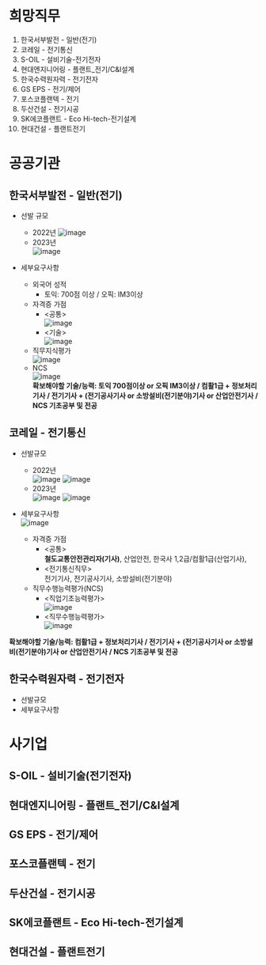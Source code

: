 # 희망직무
1. 한국서부발전 - 일반(전기)
2. 코레일 - 전기통신
3. S-OIL - 설비기술-전기전자
4. 현대엔지니어링 - 플랜트_전기/C&I설계
5. 한국수력원자력 - 전기전자
6. GS EPS - 전기/제어
7. 포스코플랜텍 - 전기
8. 두산건설 - 전기시공
9. SK에코플랜트 - Eco Hi-tech-전기설계
10. 현대건설 - 플랜트전기  
    
# 공공기관  

## 한국서부발전 - 일반(전기)  
* 선발 규모  
  * 2022년
    ![image](https://github.com/nice2000rice/C-study/assets/144098833/f681bcfa-c296-4243-954f-b89ff0e4f042)
  * 2023년  
    ![image](https://github.com/nice2000rice/C-study/assets/144098833/a526ed03-0ab7-43d0-87e4-14d9e036850d)
    
* 세부요구사항  
    * 외국어 성적  
      -  토익: 700점 이상 / 오픽: IM3이상  
    * 자격증 가점  
      - <공통>  
        ![image](https://github.com/nice2000rice/C-study/assets/144098833/d705f431-485c-404f-9053-8898712f4171)  
      - <기술>  
        ![image](https://github.com/nice2000rice/C-study/assets/144098833/e1d9601b-76fa-422b-be06-752304806f1b)
    * 직무지식평가  
        ![image](https://github.com/nice2000rice/C-study/assets/144098833/6ac38630-1a19-49a9-8028-5a1d8f4fac61)
    * NCS  
        ![image](https://github.com/nice2000rice/C-study/assets/144098833/331c003e-0e62-40e9-8184-88f4feeeef04)  
**확보해야할 기술/능력: 토익 700점이상 or 오픽 IM3이상 / 컴활1급 + 정보처리기사 / 전기기사 + (전기공사기사 or 소방설비(전기분야)기사 or 산업안전기사 / NCS 기초공부 및 전공**

## 코레일 - 전기통신  
* 선발규모
  * 2022년  
    ![image](https://github.com/nice2000rice/C-study/assets/144098833/8e63944e-851c-4728-9c8d-c9e0ccb8c575)
    ![image](https://github.com/nice2000rice/C-study/assets/144098833/d5d6f065-d098-4d86-aa61-5ba66d180c28)  
  * 2023년  
    ![image](https://github.com/nice2000rice/C-study/assets/144098833/eafee80e-b50f-4ba9-bfef-babcf2dae941)
    ![image](https://github.com/nice2000rice/C-study/assets/144098833/4fdf0687-93b3-4ff2-83d7-31afc0d32c22)

* 세부요구사항  
  ![image](https://github.com/nice2000rice/C-study/assets/144098833/818588a9-7151-40b8-a8f4-2b7ecf8825a7)  
  * 자격증 가점  
    - <공통>  
      **철도교통안전관리자(기사)**, 산업안전, 한국사 1,2급/컴활1급(산업기사), 
    - <전기통신직무>  
      전기기사, 전기공사기사, 소방설비(전기분야)  
  * 직무수행능력평가(NCS)  
    - <직업기초능력평가>  
      ![image](https://github.com/nice2000rice/C-study/assets/144098833/e7f13104-dbf8-4c16-a345-2965ff27b182)
    - <직무수행능력평가>  
      ![image](https://github.com/nice2000rice/C-study/assets/144098833/2c0e7778-9909-46f9-94af-46fa9246e0bb)
      
**확보해야할 기술/능력: 컴활1급 + 정보처리기사 / 전기기사 + (전기공사기사 or 소방설비(전기분야)기사 or 산업안전기사 / NCS 기초공부 및 전공**  

## 한국수력원자력 - 전기전자
* 선발규모
* 세부요구사항

# 사기업

## S-OIL - 설비기술(전기전자)

## 현대엔지니어링 - 플랜트_전기/C&I설계  

## GS EPS - 전기/제어  

## 포스코플랜텍 - 전기  

## 두산건설 - 전기시공  

## SK에코플랜트 - Eco Hi-tech-전기설계  

## 현대건설 - 플랜트전기  
